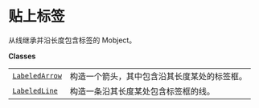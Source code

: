 # 贴上标签

从线继承并沿长度包含标签的 Mobject。

**Classes**

|||
|-|-|
[`LabeledArrow`]()|构造一个箭头，其中包含沿其长度某处的标签框。
[`LabeledLine`]()|构造一条沿其长度某处包含标签框的线。
